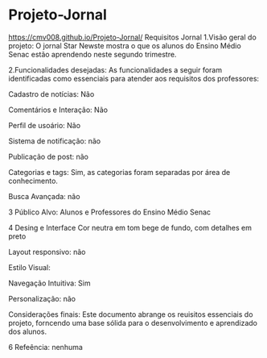 # Projeto-Jornal
https://cmv008.github.io/Projeto-Jornal/
Requisitos Jornal
1.Visão geral do projeto:
O jornal Star Newste mostra o que os alunos do Ensino Médio Senac estão aprendendo neste segundo trimestre.

2.Funcionalidades desejadas:
As funcionalidades a seguir foram identificadas como essenciais para atender aos requisitos dos professores:

Cadastro de notícias:
Não

Comentários e Interação:
Não

Perfil de usoário:
Não

Sistema de notificação:
não

Publicação de post:
não

Categorias e tags:
Sim, as categorias foram separadas por área de conhecimento.

Busca Avançada:
não


3 Público Alvo:
Alunos e Professores do Ensino Médio Senac

4 Desing e Interface
Cor neutra em tom bege de fundo, com detalhes em preto

Layout responsivo:
não

Estilo Visual:

Navegação Intuitiva:
Sim

Personalização:
não

Considerações finais:
Este documento abrange os reuisitos essenciais do projeto, forncendo uma base sólida para o desenvolvimento e aprendizado dos alunos.


6 Refeência:
nenhuma






















